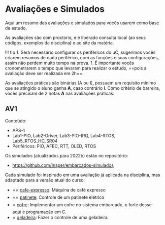 # Avaliações e Simulados

Aqui um resumo das avaliações e simulados para vocês usarem
como base de estudo.

As avaliações são com proctorio, e é liberado consulta 
local (ao seus códigos, exemplos da disciplina) e ao 
site da matéria. 

!!! tip
    1. Será necessário configurar os periféricos do uC, sugerimos vocês criarem resumos de cada periférico, com as funções e suas configurações, assim não perdem muito tempo na prova.
    1. É importante vocês cronometrarem o tempo que levaram para realizar o estudo, ==pois a avaliação deve ser realizada em 2h==. 
 
As avaliações práticas são binárias (A ou I), possuem um requisito mínimo que se atingido o aluno ganha **A**, caso contrário **I**. Como critério de barreira, vocês precisam de 2 notas **A** nas avaliações práticas.
 
## AV1

Conteúdo: 

- APS-1
- Lab1-PIO, Lab2-Driver, Lab3-PIO-IRQ, Lab4-RTOS, Lab5_RTOS_HC_SR04
- Periféricos: PIO, AFEC, RTT, OLED, RTOS

Os simulados (atualizados para 2022b) estão no repositório:

- https://github.com/Insper/embarcados-simulados

Cada simulado foi inspirado em uma avaliação já aplicada na disciplina, mas adaptado para a versão atual do curso:

- ⭐⭐  [cafe-expresso](https://github.com/Insper/embarcados-simulados/tree/main/cafe-expresso): Máquina de café expresso
- ⭐⭐ [patinete](https://github.com/Insper/embarcados-simulados/tree/main/patinete): Controle de um patinete elétrico
- ⭐ [cofre](https://github.com/Insper/embarcados-simulados/tree/main/cofre): Implementar um cofre no sistema embarcado, o forte desse aqui é programação em C.
- ⭐ [geladeira](https://github.com/Insper/embarcados-simulados/tree/main/geladeira): Fazer o controle de uma geladeira.

<!--

## Outros anos

### AV2/ AV3/ AV4 ...

Todas as avaliações agora possuem o mesmo conteúdo:

- APS-1, APS-2, Projeto
- Todos os Labs
- RTOS 

Treinos:

- ⭐ [21a - Treino](https://github.com/insper-classroom/21a-emb-av2-simulado) : Cafeteira com maquininha (LCD)

Avaliações anteriores:

- ⭐ [21b - AV2](https://github.com/insper-classroom/21b-emb-av2) : Cafeteira expresso
- [21b - AV3](https://github.com/insper-classroom/21b-emb-av3) : Rádio carro (LCD)
- [21a - AV2](https://github.com/insper-classroom/21a-emb-av2) : Data logger (LCD)
- ⭐ [21a - AV3](https://github.com/insper-classroom/21a-emb-av3) : Controle de um patinete elétrico (OLED)
- [21a - AV4](https://github.com/insper-classroom/21a-emb-sub) : Controle de uma geladeira (OLED)

Antes não usávamos o LVGL para a parte gráfica do LCD, se forem fazer vão precisar adaptar algumas coisas:

- [20a - AV2](https://github.com/insper-classroom/20a-emb-av2) : RTOS Puro
- [20a - AV3](https://github.com/insper-classroom/20a-emb-av3) : Data logger
- [20a - Simulado](https://github.com/insper-classroom/20a-emb-av2-simulado): Osciloscópio 

### AV1

Conteúdo: 

- APS-1
- Lab1-PIO, Lab2-Driver, Lab3-PIO-IRQ, Lab4-TC-RTT-RTC, Lab5-HC-SR04

Sugerimos realizarem o estudo a seguir antes de iniciarem os simulados:

- [Estudo pré simulados](https://github.com/Insper/AV1-Embarcados-Simulado)

A seguir uma lista de simulados e avaliações dos outros semestres,
serve como base para vocês estudarem. 

- :star: [22a - AV1](https://github.com/insper-classroom/22a-emb-av1): Microondas (OLED)
- [21b - AV1](https://insper.github.io/ComputacaoEmbarcada/navigation/Avaliacoes_e_Simulados/21b-av1/): Roda fônica (OLED)
- [21a - AV1](https://github.com/insper-classroom/21a-emb-av1): Cofre (OLED)
- [20a - AV1](https://github.com/Insper/2020a-AV1-Embarcados): Cronometro fogão (OLED)
-->
